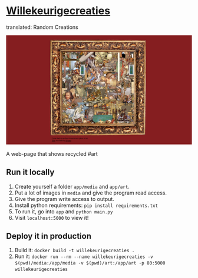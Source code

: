 # [Willekeurigecreaties](https://willekeurigecreaties.nl)
translated: Random Creations

![header.png](header.png)

A web-page that shows recycled #art 

## Run it locally

1. Create yourself a folder `app/media` and `app/art`.
2. Put a lot of images in `media` and give the program read access.
3. Give the program write access to output.
4. Install python requirements: `pip install requirements.txt`
5. To run it, go into `app` and `python main.py`
6. Visit `localhost:5000` to view it!

## Deploy it in production

1. Build it: `docker build -t willekeurigecreaties .`
2. Run it: `docker run --rm --name willekeurigecreaties -v $(pwd)/media:/app/media -v $(pwd)/art:/app/art -p 80:5000 willekeurigecreaties`
